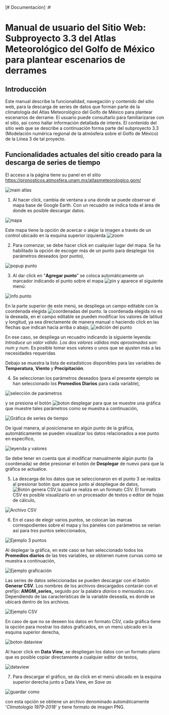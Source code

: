 [# Documentación] :#


# Manual de usuario del Sitio Web: Subproyecto 3.3 del Atlas Meteorológico del Golfo de México para plantear escenarios de derrames 

## Introducción
Este manual describe la funcionalidad, navegación y contenido del sitio web, para la descarga de series de datos que forman parte de la climatología del Atlas Meteorológico del Golfo de México para plantear escenarios de derrame. El usuario puede consultarlo para familiarizarse con el sitio, así como hallar información detallada de interés. El contenido del sitio web que se describe a continuación forma parte del subproyecto 3.3 (Modelación numérica regional de la atmósfera sobre el Golfo de México) de la Línea 3 de tal proyecto.

## **Funcionalidades actuales del sitio creado para la descarga de series de tiempo**

El acceso a la página tiene su panel en el sitio https://pronosticos.atmosfera.unam.mx/atlasmeteorologico.gom/

![main atlas](img/main_atlas.png)

1. Al hacer click, cambia de ventana a una donde se puede observar el mapa base de Google Earth. Con un recuadro se indica toda el área de donde es posible descargar datos.

![mapa](img/mapa.png)


Este mapa tiene la opción de acercar o alejar la imagen a través de un control ubicado en la esquina superior izquierda ![zoom](img/mapa_zoom.png)


2. Para comenzar, se debe hacer click en cualquier lugar del mapa. Se ha habilitado la opción de escoger más de un punto para desplegar los parámetros deseados (por punto),

![popup punto](img/popup.png)

3. Al dar click en "**Agregar punto**" se coloca automáticamente un marcador indicando el punto sobre el mapa ![pin](img/pin.png) y aparece el siguiente menú:

![info punto](img/punto.png)
  
  En la parte superior de  este menú, se despliega un campo editable con la coordenada elegida ![coordenadas del punto](img/latlon1.png). la coordenada elegida no es la deseada, en el campo editable se pueden modificar los valores de latitud y longitud, ya sea directamente de manera manual o haciendo click en las flechas que indican hacia arriba o abajo,
  ![edición del punto](img/latlon2.png)

En ese caso, se despliega un recuadro indicando la siguiente leyenda: *Introduce un valor válido. Los dos valores válidos más aproximados son: num y num*. Es posible tomar esos valores o unos que se ajusten más a las necesidades requeridas

  Debajo se muestra la lista de estadísticos disponibles para las variables de **Temperatura**, **Viento** y **Precipitación**.

4. Se seleccionan los parámetros deseados (para el presente ejemplo se han seleccionado los **Promedios Diarios** para cada variable),

![selección de parámetros](img/seleccion.png)

y se presiona el botón ![boton desplegar](img/btn_desplegar.png) para que se muestre una gráfica que muestre tales parámetros como se muestra a continuación,

![Gráfica de series de tiempo](img/plot.png)

De igual manera, al posicionarse en algún punto de la gráfica, automáticamente se pueden visualizar los datos relacionados a ese punto en específico,

![leyenda y valores](img/leyenda.png)

Se debe tener en cuenta que al modificar manualmente algún punto (la coordenada) se debe presionar el botón de **Desplegar** de nuevo para que la gráfica se actualice.

5. La descarga de los datos que se seleccionaron en el punto 3 se realiza al presionar botón que aparece junto al despliegue de datos, ![Botón genera CSV](img/btn_genera.png),la cuál se realiza en un formato CSV. El formato CSV es posible visualizarlo en un procesador de textos o editor de hojas de cálculo,

![Archivo CSV](img/archivoCSV.png)

6. En el caso de elegir varios puntos, se colocan las marcas correspodientes sobre el mapa y los páneles con parámetros se verían así para *tres* puntos seleccionados,

![Ejemplo 3 puntos](img/ejemplo_3p.png)

Al deplegar la gráfica, en este caso se han seleccionado todos los **Promedios diarios** de las tres variables, se obtienen nueve curvas como se muestra a continuación,

![Ejemplo graficación](img/ejemplo_plot.png)

Las series de datos seleccionadas se pueden descargar con el botón **Generar CSV**. Los nombres de los archivos descargados contarán con el prefijo: **AMGM_series_** seguido por la palabra *diarios* o *mensuales*.csv. Dependiendo de las características de la variable deseada, es donde se ubicará dentro de los archivos.

![Ejemplo CSV](img/ejemplo_CSV.png)

En caso de que no se deseen los datos en formato CSV, cada gráfica tiene la opción para mostrar los datos graficados, en un menú ubicado en la esquina superior derecha,

![boton dataview](img/tools_dataview.png)

Al hacer click en **Data View**, se despliegan los datos con un formato plano que es posible copiar directamente a cualquier editor de textos,

![dataview](img/dataview.png)

7. Para descargar el gráfico, se da click en el menú ubicado en la esquina superior derecha junto a Data View, en *Save as* 

![guardar como](img/tools_save.png)

con esta opción se obtiene un archivo denominado automáticamente '*Climatología 1979-2018*' y tiene formato de imagen PNG.




